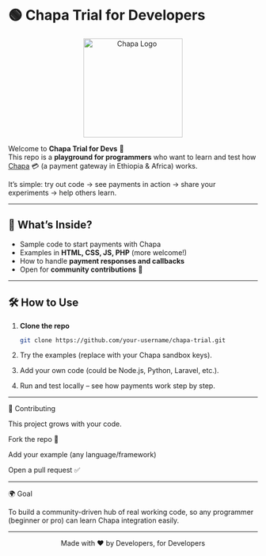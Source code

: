 # 🟢 Chapa Trial for Developers

<p align="center">
  <img src="https://encrypted-tbn0.gstatic.com/images?q=tbn:ANd9GcRaMpw4l26YdNQo3yBop6vj8-yOWPlmODxTRmRgq9fiJ01wYpREeo3xBUE&s=10" alt="Chapa Logo" width="200"/>
</p>

Welcome to **Chapa Trial for Devs** 🎉  
This repo is a **playground for programmers** who want to learn and test how [Chapa](https://chapa.co/) 💳 (a payment gateway in Ethiopia & Africa) works.  

It’s simple: try out code → see payments in action → share your experiments → help others learn.

---

## 🚀 What’s Inside?
- Sample code to start payments with Chapa  
- Examples in **HTML, CSS, JS, PHP** (more welcome!)  
- How to handle **payment responses and callbacks**  
- Open for **community contributions** 🤝  

---

## 🛠 How to Use
1. **Clone the repo**  
   ```bash
   git clone https://github.com/your-username/chapa-trial.git

2. Try the examples (replace with your Chapa sandbox keys).


3. Add your own code (could be Node.js, Python, Laravel, etc.).


4. Run and test locally – see how payments work step by step.




---

🤝 Contributing

This project grows with your code.

Fork the repo 🍴

Add your example (any language/framework)

Open a pull request ✅



---

🌍 Goal

To build a community-driven hub of real working code, so any programmer (beginner or pro) can learn Chapa integration easily.


---

<p align="center">
  Made with ❤️ by Developers, for Developers  
</p>
